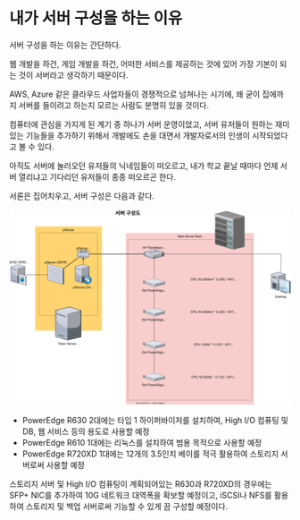 # 내가 서버 구성을 하는 이유

서버 구성을 하는 이유는 간단하다.

웹 개발을 하건, 게임 개발을 하건, 어떠한 서비스를 제공하는 것에 있어 가장 기본이 되는 것이 서버라고 생각하기 때문이다.

AWS, Azure 같은 클라우드 사업자들이 경쟁적으로 넘쳐나는 시기에, 왜 굳이 집에까지 서버를 들이려고 하는지 모르는 사람도 분명히 있을 것이다.

컴퓨터에 관심을 가지게 된 계기 중 하나가 서버 운영이었고, 서버 유저들이 원하는 재미있는 기능들을 추가하기 위해서 개발에도 손을 대면서 개발자로서의 인생이 시작되었다고 볼 수 있다.

아직도 서버에 놀러오던 유저들의 닉네임들이 떠오르고, 내가 학교 끝날 때마다 언제 서버 열리냐고 기다리던 유저들이 종종 떠오르곤 한다.

서론은 집어치우고, 서버 구성은 다음과 같다.

![](server_diagram.svg)

- PowerEdge R630 2대에는 타입 1 하이퍼바이저를 설치하여, High I/O 컴퓨팅 및 DB, 웹 서비스 등의 용도로 사용할 예정
- PowerEdge R610 1대에는 리눅스를 설치하여 범용 목적으로 사용할 예정
- PowerEdge R720XD 1대에는 12개의 3.5인치 베이를 적극 활용하여 스토리지 서버로써 사용할 예정

스토리지 서버 및 High I/O 컴퓨팅이 계획되어있는 R630과 R720XD의 경우에는 SFP+ NIC를 추가하여 10G 네트워크 대역폭을 확보할 예정이고, iSCSI나 NFS를 활용하여 스토리지 및 백업 서버로써 기능할 수 있게 끔 구성할 예정이다.